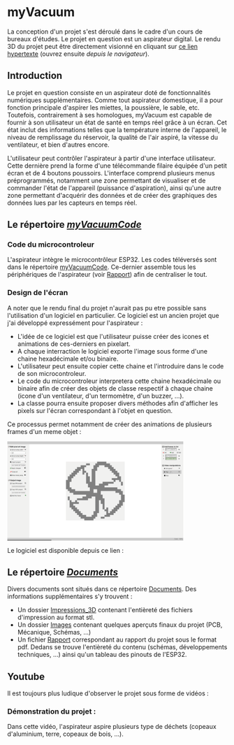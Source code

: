 # myVacuum
La conception d'un projet s'est déroulé dans le cadre d'un cours de bureaux d'études. Le projet en question est un aspirateur digital. 
Le rendu 3D du projet peut être directement visionné en cliquant sur [ce lien hypertexte](https://a360.co/3LSl4pl) (ouvrez ensuite *depuis le navigateur*).

## Introduction
Le projet en question consiste en un aspirateur doté de fonctionnalités numériques supplémentaires. Comme tout aspirateur domestique, il a pour fonction principale d'aspirer les miettes, la poussière, le sable, etc. Toutefois, contrairement à ses homologues, myVacuum est capable de fournir à son utilisateur un état de santé en temps réel grâce à un écran. Cet état inclut des informations telles que la température interne de l'appareil, le niveau de remplissage du réservoir, la qualité de l'air aspiré, la vitesse du ventilateur, et bien d'autres encore.

L'utilisateur peut contrôler l'aspirateur à partir d'une interface utilisateur. Cette dernière prend la forme d'une télécommande filaire équipée d'un petit écran et de 4 boutons poussoirs. L'interface comprend plusieurs menus préprogrammés, notamment une zone permettant de visualiser et de commander l'état de l'appareil (puissance d'aspiration), ainsi qu'une autre zone permettant d'acquérir des données et de créer des graphiques des données lues par les capteurs en temps réel. 

## Le répertoire [*myVacuumCode*](https://github.com/DavideDiVenti/myVacuum/tree/main/myVacuumCode)
### Code du microcontroleur
L'aspirateur intègre le microcontrôleur ESP32. Les codes téléversés sont dans le répertoire [myVacuumCode](https://github.com/DavideDiVenti/myVacuum/tree/main/myVacuumCode). Ce-dernier assemble tous les périphériques de l'aspirateur (voir [Rapport]()) afin de centraliser le tout.

### Design de l'écran
A noter que le rendu final du projet n'aurait pas pu etre possible sans l'utilisation d'un logiciel en particulier. Ce logiciel est un ancien projet que j'ai développé expressément pour l'aspirateur : 
* L'idée de ce logiciel est que l'utilisateur puisse créer des icones et animations de ces-derniers en pixelart. 
* A chaque interraction le logiciel exporte l'image sous forme d'une chaine hexadécimale et/ou binaire. 
* L'utilisateur peut ensuite copier cette chaine et l'introduire dans le code de son microcontroleur.
* Le code du microcontroleur interpretera cette chaine hexadécimale ou binaire afin de créer des objets de classe respectif à chaque chaine (icone d'un ventilateur, d'un termomètre, d'un buzzer, ...). 
* La classe pourra ensuite proposer divers méthodes afin d'afficher les pixels sur l'écran correspondant à l'objet en question.

Ce processus permet notamment de créer des animations de plusieurs frames d'un meme objet :
<p align="left">
  <img align="center" width="80%" src="https://github.com/DavideDiVenti/myVacuum/blob/main/Documents/Images/Pixel_To_Hex_Converter.gif" />
</p>
Le logiciel est disponible depuis ce lien :

## Le répertoire [*Documents*](https://github.com/DavideDiVenti/myVacuum/tree/main/Documents)
Divers documents sont situés dans ce répertoire [Documents](https://github.com/DavideDiVenti/myVacuum/tree/main/Documents). Des informations supplémentaires s'y trouvent :
* Un dossier [Impressions_3D](https://github.com/DavideDiVenti/myVacuum/tree/main/Documents/Impressions_3D) contenant l'entièreté des fichiers d'impression au format stl. 
* Un dossier [Images](https://github.com/DavideDiVenti/myVacuum/tree/main/Documents/Images) contenant quelques aperçuts finaux du projet (PCB, Mécanique, Schémas, ...)
* Un fichier [Rapport]() correspondant au rapport du projet sous le format pdf. Dedans se trouve l'entièreté du contenu (schémas, développements techniques, ...) ainsi qu'un tableau des pinouts de l'ESP32.

## Youtube
Il est toujours plus ludique d'observer le projet sous forme de vidéos :

### Démonstration du projet :
Dans cette vidéo, l'aspirateur aspire plusieurs type de déchets (copeaux d'aluminium, terre, copeaux de bois, ...).
